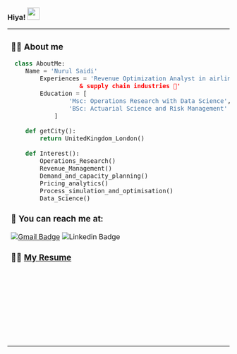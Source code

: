 ### Hiya! <img src="https://media.giphy.com/media/hvRJCLFzcasrR4ia7z/giphy.gif" width="28px" height="28px"> 
<!--
**nurulsaidi/nurulsaidi** is a ✨ _special_ ✨ repository because its `README.md` (this file) appears on your GitHub profile.

Here are some ideas to get you started:

- 🔭 I’m currently working on ...
- 🌱 I’m currently learning ...
- 👯 I’m looking to collaborate on ...
- 🤔 I’m looking for help with ...
- 💬 Ask me about ...
- 📫 How to reach me: ...
- 😄 Pronouns: ...
- ⚡ Fun fact: ...
-->

<table><tr><td valign="top" width="30%">
  
### 👩‍💻 About me

```python
 class AboutMe:
 	Name = 'Nurul Saidi'
		Experiences = 'Revenue Optimization Analyst in airline ✈️ 
			       & supply chain industries 🚚'
		Education = [
				'Msc: Operations Research with Data Science',
				'BSc: Actuarial Science and Risk Management'
			]
	
	def getCity():
		return UnitedKingdom_London()
	
	def Interest():
		Operations_Research()
		Revenue_Management()
		Demand_and_capacity_planning()
		Pricing_analytics()
		Process_simulation_and_optimisation()
		Data_Science()		
 ```
	
### 📧 You can reach me at: 
[![Gmail Badge](https://img.shields.io/badge/-nurul.nsaidi@gmail.com-c14438?style=flat-square&logo=Gmail&logoColor=white&link=mailto:nurul.nsaidi@gmail.com)](mailto:nurul.nsaidi@gmail.com) 
![Linkedin Badge](https://img.shields.io/badge/-nurulsaidi-blue?style=flat-square&logo=Linkedin&logoColor=white&link=https://www.linkedin.com/in/nurulsaidi)

### 👩‍💼 [My Resume](https://drive.google.com/file/d/1GtmZUMImNFNLU7EHzZCvb8OR6TdCUEAf/view?usp=sharing)

</td><td valign="top" width="70%">
	
### 🖥️ Tech Stack 
#### ⌨️ Languages
![Python](https://img.shields.io/badge/python-3670A0?style=for-the-badge&logo=python&logoColor=ffdd54) ![R](https://img.shields.io/badge/r-%23276DC3.svg?style=for-the-badge&logo=r&logoColor=white)
#### ⌨️ Data Science
#### 💾 Database Management
![Postgres](https://img.shields.io/badge/postgres-%23316192.svg?style=for-the-badge&logo=postgresql&logoColor=white) ![MicrosoftSQLServer](https://img.shields.io/badge/Microsoft%20SQL%20Sever-CC2927?style=for-the-badge&logo=microsoft%20sql%20server&logoColor=white)
#### 📈 Data Visualization
![Power Bi](https://img.shields.io/badge/power_bi-F2C811?style=for-the-badge&logo=powerbi&logoColor=black) <img src="https://raw.githubusercontent.com/simple-icons/simple-icons/521c96fd04b0ea93034db8715eda5a4de27a58bb/icons/tableau.svg" width="28px" height="28px">
#### ☁️ Cloud Platforms
#### 🖱️ IDE / Editor
#### 📁	Version control

#### 📊 Stats

[![Top Langs](https://github-readme-stats.vercel.app/api/top-langs/?username=nurulsaidi&langs_count=8&layout=compact&theme=buefy&hide=jupyter%20notebook)](#)

</td></tr></table>
